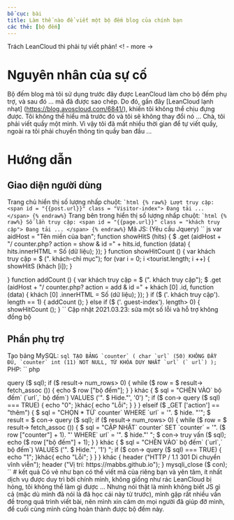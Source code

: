 ```yaml
---
bố cục: bài
title: Làm thế nào để viết một bộ đếm blog của chính bạn
các thẻ: [bộ đếm]
---
```


Trách LeanCloud thì phải tự viết phản! <! - more ->

# Nguyên nhân của sự cố
Bộ đếm blog mà tôi sử dụng trước đây được LeanCloud làm cho bộ đếm phụ trợ, và sau đó ... mã đã được sao chép. Do đó, gần đây [LeanCloud lạnh nhạt] (https://blog.avoscloud.com/6841/), khiến tôi không thể chịu đựng được. Tôi không thể hiểu mã trước đó và tôi sẽ không thay đổi nó ...
Chà, tôi phải viết quầy một mình.
Vì vậy tôi đã mất nhiều thời gian để tự viết quầy, ngoài ra tôi phải chuyển thông tin quầy ban đầu ...

# Hướng dẫn
## Giao diện người dùng
Trang chủ hiển thị số lượng nhấp chuột:
`` `html
{% raw%} Lượt truy cập: <span id = "{{post.url}}" class = "Visitor-index"> Đang tải ... </span> {% endraw%}
``
Trang bên trong hiển thị số lượng nhấp chuột:
`` `html
{% raw%} Số lần truy cập: <span id = "{{page.url}}" class = "khách truy cập"> Đang tải ... </span> {% endraw%}
``
Mã JS: (Yêu cầu Jquery)
`` js
var aidHost = "Tên miền của bạn";
function showHitS (hits) {
$ .get (aidHost + "/ counter.php? action = show & id =" + hits.id, function (data) {
hits.innerHTML = Số (dữ liệu);
});
}
function showHitCount () {
var khách truy cập = $ (". khách-chỉ mục");
for (var i = 0; i <tourist.length; i ++) {
showHitS (khách [i]);
}

}
function addCount () {
var khách truy cập = $ (". khách truy cập");
$ .get (aidHost + "/ counter.php? action = add & id =" + khách [0] .id, function (data) {
khách [0] .innerHTML = Số (dữ liệu);
});
}
if ($ ('. khách truy cập'). length == 1) {
addCount ();
} else if ($ ('. guest-index'). length> 0) {
showHitCount ();
}
``
Cập nhật 2021.03.23: sửa một số lỗi và hỗ trợ không đồng bộ

## Phần phụ trợ
Tạo bảng MySQL:
`` sql
TẠO BẢNG `counter` (
char `url` (50) KHÔNG ĐẦY ĐỦ,
`counter` int (11) NOT NULL,
TỪ KHÓA DUY NHẤT `url` (` url`)
);
``
PHP:
`` php
<? php
header ('Access-Control-Allow-Origin: *');
$ con = mysqli_connect ("Địa chỉ MySQL", "tên người dùng", "mật khẩu", "tên cơ sở dữ liệu");
if (mysqli_connect_errno ($ con))
{
    die ("Không kết nối được với MySQL:". mysqli_connect_error ());
}

$ hid = md5 ($ _ GET ['id']);

if ($ _GET ['action'] == "show") {

$ sql = "CHỌN * TỪ` counter` WHERE `url` = '". $ hide. "'";
$ result = $ con-> query ($ sql);

if ($ result-> num_rows> 0) {
    while ($ row = $ result-> fetch_assoc ()) {
        echo $ row ["bộ đếm"];
}
} khác {

$ sql = "CHÈN VÀO` bộ đếm` (`url`,` bộ đếm`)
VALUES ('". $ Hide."', '0') ";
 
if ($ con-> query ($ sql) === TRUE) {
    echo "0";
}khác{
echo "Lỗi";
}

}

} elseif ($ _GET ['action'] == "thêm") {


$ sql = "CHỌN * TỪ` counter` WHERE `url` = '". $ hide. "'";
$ result = $ con-> query ($ sql);
if ($ result-> num_rows> 0) {
    while ($ row = $ result-> fetch_assoc ()) {
$ sql = "CẬP NHẬT` counter` SET `counter` = '". ($ row ["counter"] + 1). "' WHERE` url` = '". $ hide."' ";
$ con-> truy vấn ($ sql);
        echo ($ row ["bộ đếm"] + 1);
}
} khác {

$ sql = "CHÈN VÀO` bộ đếm` (`url`,` bộ đếm`)
VALUES ('". $ Hide."', '1') ";
 
if ($ con-> query ($ sql) === TRUE) {
    echo "1";
}khác{
echo "Lỗi";
}

}


} khác {
header ("HTTP / 1.1 301 Di chuyển vĩnh viễn");
header ("Vị trí: https://mabbs.github.io");
}
mysqli_close ($ con);
``

# kết quả
  Có vẻ như bạn có thể viết mã của riêng bạn và yên tâm, ít nhất dịch vụ được duy trì bởi chính mình, không giống như rác LeanCloud bị hỏng, tôi không thể làm gì được ...
  Nhưng nói thật là mình không biết JS gì cả (mặc dù mình đã nói là đã học cái này từ trước), mình gặp rất nhiều vấn đề trong quá trình viết bài, nên mình xin cảm ơn mọi người đã giúp đỡ mình, để cuối cùng mình cũng hoàn thành được bộ đếm này.
